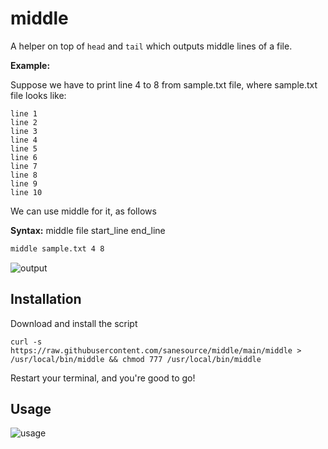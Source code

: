 # middle

A helper on top of `head` and `tail` which outputs middle lines of a file.

**Example:**

Suppose we have to print line 4 to 8 from sample.txt file, where sample.txt file looks like:

```
line 1
line 2
line 3
line 4
line 5
line 6
line 7
line 8
line 9
line 10
```

We can use middle for it, as follows

**Syntax:** middle file start_line end_line

```bash
middle sample.txt 4 8
```

<img src='https://user-images.githubusercontent.com/43666833/174843291-1fac5be9-2b85-4e09-a492-dca8c0f87ad6.png' alt='output'>

## Installation

Download and install the script

```
curl -s https://raw.githubusercontent.com/sanesource/middle/main/middle > /usr/local/bin/middle && chmod 777 /usr/local/bin/middle 
```

Restart your terminal, and you're good to go!

## Usage

<img src='https://user-images.githubusercontent.com/43666833/174853214-26a8995d-3993-4002-8f40-e8c0afaa6ac0.gif' alt='usage'>

